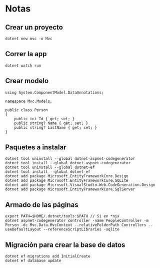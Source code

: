 # Notas

## Crear un proyecto

```
dotnet new mvc -o Mvc
```

## Correr la app

```
dotnet watch run
```

## Crear modelo

```
using System.ComponentModel.DataAnnotations;

namespace Mvc.Models;

public class Person
{
    public int Id { get; set; }
    public string? Name { get; set; }
    public string? LastName { get; set; }
}
```

## Paquetes a instalar

```
dotnet tool uninstall --global dotnet-aspnet-codegenerator
dotnet tool install --global dotnet-aspnet-codegenerator
dotnet tool uninstall --global dotnet-ef
dotnet tool install --global dotnet-ef
dotnet add package Microsoft.EntityFrameworkCore.Design
dotnet add package Microsoft.EntityFrameworkCore.SQLite
dotnet add package Microsoft.VisualStudio.Web.CodeGeneration.Design
dotnet add package Microsoft.EntityFrameworkCore.SqlServer
```

## Armado de las páginas

```
export PATH=$HOME/.dotnet/tools:$PATH // Si en *nix
dotnet aspnet-codegenerator controller -name PeopleController -m Person -dc Mvc.Data.MvcContext --relativeFolderPath Controllers --useDefaultLayout --referenceScriptLibraries -sqlite
```

## Migración para crear la base de datos

```
dotnet ef migrations add InitialCreate
dotnet ef database update
```
